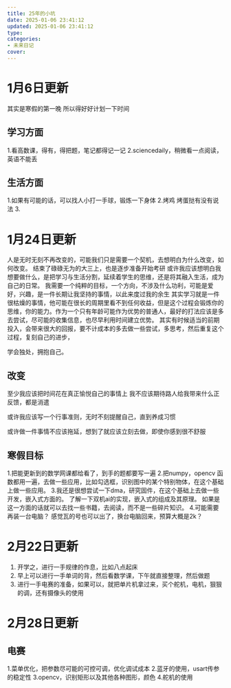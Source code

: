 ```yaml
---
title: 25年的小坑
date: 2025-01-06 23:41:12
updated: 2025-01-06 23:41:12
type:
categories:
- 未来日记
cover: 
---
```


# 1月6日更新
其实是寒假的第一晚
所以得好好计划一下时间
## 学习方面
1.看高数课，得有，得把题，笔记都得记一记
2.sciencedaily，稍微看一点阅读，英语不能丢

## 生活方面
1.如果有可能的话，可以找人小打一手球，锻炼一下身体
2.烤鸡 烤蛋挞有没有说法
3.


# 1月24日更新
人是无时无刻不再改变的，可能我们只是需要一个契机，去想明白为什么改变，如何改变。
结束了碌碌无为的大三上，也是逐步准备开始考研
或许我应该想明白我想要做什么，是把学习与生活分割，延续着学生的思维，还是将其融入生活，成为自己的日常。
我需要一个纯粹的目标，一个方向，不涉及什么功利，可能是爱好，兴趣，是一件长期让我坚持的事情，以此来度过我的余生
其实学习就是一件很枯燥的事情，他可能在很长的周期里看不到任何收益，但是这个过程会锻炼你的思维，你的能力。作为一个只有年龄可能作为优势的普通人，最好的打法应该是多去尝试，尽可能的收集信息，也尽早利用时间建立优势。
其实有时候适当的前期投入，会带来很大的回报，要不计成本的多去做一些尝试，多思考，然后重复这个过程，复刻自己的进步，

学会独处，拥抱自己。

## 改变
至少我应该把时间花在真正愉悦自己的事情上
我不应该期待路人给我带来什么正反馈，都是消遣

或许我应该写一个行事准则，无时不刻提醒自己，直到养成习惯

或许做一件事情不应该拖延，想到了就应该立刻去做，即使你感到很不舒服

## 寒假目标

1.把能更新到的数学网课都给看了，到手的题都要写一遍
2.把numpy，opencv 函数都用一遍，去做一些应用，比如勾选框，识别图中的某个特别物体，在这个基础上做一些应用。
3.我还是很想尝试一下dma，研究固件，在这个基础上去做一些开发，嵌入式方面的。
了解一下双机ai的实现，嵌入式的组成及其原理。
如果是这一方面的话就可以去找一些书籍，去阅读，而不是一些碎片知识。
4.可能需要再装一台电脑？ 感觉瓦的号也可以出了，换台电脑回来，预算大概是2k？

# 2月22日更新
1. 开学之，进行一手规律的作息，比如八点起床
2. 早上可以进行一手单词的背，然后看数学课，下午就直接整理，然后做题
3. 进行一手电赛的准备，如果可以，就把单片机拿过来，买个舵机，电机，狠狠的调，还有摄像头的使用

# 2月28日更新
## 电赛
1.菜单优化，把参数尽可能的可控可调，优化调试成本
2.蓝牙的使用，usart传参的稳定性
3.opencv，识别矩形以及其他各种图形，颜色
4.舵机的使用